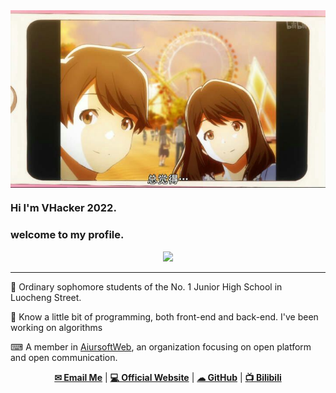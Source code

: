 <img align="center" src="https://github.com/Xiangrui2019/Xiangrui2019/blob/main/bannar.jpeg?raw=true"/>

### Hi I'm VHacker 2022.
### welcome to my profile.
<p align="center">
<a href="//github.com/xiangrui2019"><img src="https://github-readme-stats.vercel.app/api?username=xiangrui2019&hide_border=true&show_icons=true&theme=buefy"/></a>
</p>

---

📔 Ordinary sophomore students of the No. 1 Junior High School in Luocheng Street.

🚀 Know a little bit of programming, both front-end and back-end. I've been working on algorithms

⌨ A member in [AiursoftWeb](//www.aiursoft.com), an organization focusing on open platform and open communication.

<p align="center">
  <strong><a href="mailto:xiangrui@aiursoft.com">✉ Email Me</a></strong> |
  <strong><a href="//blog.xr-vhacker.top">💻 Official Website</a></strong> |
  <strong><a href="//github.com/xiangrui2019"> ☁ GitHub</a></strong> |
  <strong><a href="https://space.bilibili.com/438496087">📺 Bilibili</a></strong>
</p>

<!--
**Xiangrui2019/Xiangrui2019** is a ✨ _special_ ✨ repository because its `README.md` (this file) appears on your GitHub profile.

Here are some ideas to get you started:

- 🔭 I’m currently working on ...
- 🌱 I’m currently learning ...
- 👯 I’m looking to collaborate on ...
- 🤔 I’m looking for help with ...
- 💬 Ask me about ...
- 📫 How to reach me: ...
- 😄 Pronouns: ...
- ⚡ Fun fact: ...
-->
